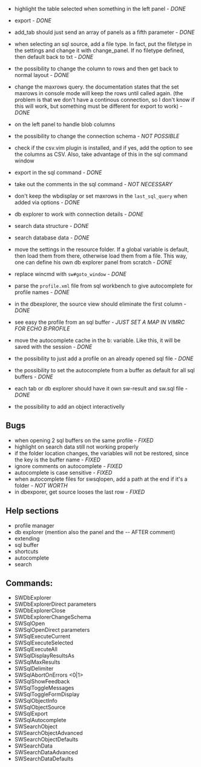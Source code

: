 * highlight the table selected when something in the left panel - *DONE*

* export - *DONE*

* add_tab should just send an array of panels as a fifth parameter - *DONE*

* when selecting an sql source, add a file type. In fact, put the filetype in
  the settings and change it with change_panel. If no filetype defined, then
  default back to txt - *DONE*

* the possibility to change the column to rows and then get back to normal
  layout - *DONE*

* change the maxrows query. the documentation states that the set maxrows in
  console mode will keep the rows until called again. (the problem is that we
  don't have a continous connection, so I don't know if this will work, but
  something must be different for export to work) - *DONE*

* on the left panel to handle blob columns

* the possibility to change the connection schema - *NOT POSSIBLE*

* check if the csv.vim plugin is installed, and if yes, add the option to see
  the columns as CSV. Also, take advantage of this in the sql command window

* export in the sql command - *DONE*

* take out the comments in the sql command - *NOT NECESSARY*

* don't keep the wbdisplay or set maxrows in the `last_sql_query` when added
  via options - *DONE*

* db explorer to work with connection details - *DONE*

* search data structure - *DONE*

* search database data - *DONE*

* move the settings in the resource folder. If a global variable is default,
  then load them from there, otherwise load them from a file. This way, one
  can define his own db explorer panel from scratch - *DONE*

* replace wincmd with `sw#goto_window` - *DONE*

* parse the `profile.xml` file from sql workbench to give autocomplete for
  profile names - *DONE*

* in the dbexplorer, the source view should eliminate the first column - *DONE*

* see easy the profile from an sql buffer - *JUST SET A MAP IN VIMRC FOR ECHO
  B:PROFILE*

* move the autocomplete cache in the b: variable. Like this, it will be saved
  with the session - *DONE*

* the possibility to just add a profile on an already opened sql file - *DONE*

* the possibility to set the autocomplete from a buffer as default for all sql
  buffers - *DONE*

* each tab or db explorer should have it own sw-result and sw.sql file - *DONE*

* the possibility to add an object interactivelly

Bugs
----------------------------------------

* when opening 2 sql buffers on the same profile - *FIXED*
* highlight on search data still not working properly
* if the folder location changes, the variables will not be restored, since
  the key is the buffer name - *FIXED*
* ignore comments on autocomplete - *FIXED*
* autocomplete is case sensitive - *FIXED*
* when autocomplete files for swsqlopen, add a path at the end if it's a
  folder - *NOT WORTH*
* in dbexporer, get source looses the last row - *FIXED*

Help sections
----------------------------------------

* profile manager
* db explorer (mention also the panel and the -- AFTER comment)
* extending
* sql buffer
* shortcuts
* autocomplete
* search

Commands: 
----------------------------------------

* SWDbExplorer <profile>
* SWDbExplorerDirect parameters
* SWDbExplorerClose <profile>
* SWDbExplorerChangeSchema <new-schema>
* SWSqlOpen <profile> <file> <command>
* SWSqlOpenDirect <file> <command> parameters
* SWSqlExecuteCurrent
* SWSqlExecuteSelected
* SWSqlExecuteAll
* SWSqlDisplayResultsAs <what>
* SWSqlMaxResults <n>
* SWSqlDelimiter <new-delimiter>
* SWSqlAbortOnErrors <0|1>
* SWSqlShowFeedback
* SWSqlToggleMessages
* SWSqlToggleFormDisplay
* SWSqlObjectInfo
* SWSqlObjectSource
* SWSqlExport
* SWSqlAutocomplete
* SWSearchObject
* SWSearchObjectAdvanced
* SWSearchObjectDefaults
* SWSearchData
* SWSearchDataAdvanced
* SWSearchDataDefaults
